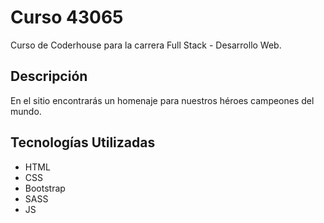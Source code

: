 # Curso 43065

Curso de Coderhouse para la carrera Full Stack - Desarrollo Web.

## Descripción

En el sitio encontrarás un homenaje para nuestros héroes campeones del mundo. 

## Tecnologías Utilizadas

- HTML
- CSS
- Bootstrap
- SASS
- JS

